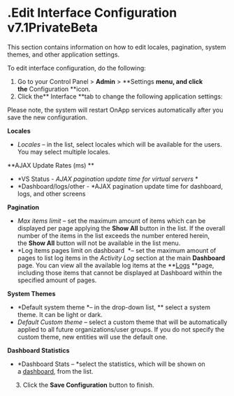 # .Edit Interface Configuration v7.1PrivateBeta

This section contains information on how to edit locales, pagination, system themes, and other application settings.

To edit interface configuration, do the following:

1.  Go to your Control Panel &gt; **Admin** &gt; **Settings **menu, and click the** Configuration **icon.
2.  Click the** Interface **tab to change the following application settings:

Please note, the system will restart OnApp services automatically after you save the new configuration.

**Locales**

-   *Locales* – in the list, select locales which will be available for the users. You may select multiple locales.

**AJAX Update Rates (ms) **

-   *VS Status - *AJAX pagination update time for virtual servers*
    *
-   *Dashboard/logs/other - *AJAX pagination update time for dashboard, logs, and other screens

**Pagination**

-   *Max items limit –* set the maximum amount of items which can be displayed per page applying the **Show All** button in the list. If the overall number of the items in the list exceeds the number entered herein, the **Show All** button will not be available in the list menu.
-   *Log items pages limit on dashboard  *– set the maximum amount of pages to list log items in the *Activity Log* section at the main **Dashboard** page. You can view all the available log items at the **[Logs](https://devopsdocs.onapp.com/display/TEST2/.Logs+v6.7) **page, including those items that cannot be displayed at Dashboard within the specified amount of pages. 

**System Themes**

-   *Default system theme *– in the drop-down list, ** select a system theme. It can be light or dark.
-   *Default Custom theme* – select a custom theme that will be automatically applied to all future organizations/user groups. If you do not specify the custom theme, new entities will use the default one.   

**Dashboard Statistics**

-   *Dashboard Stats – *select the statistics, which will be shown on a [dashboard](.Dashboard_v7.1PrivateBeta), from the list. 

     3. Click the **Save Configuration** button to finish.


